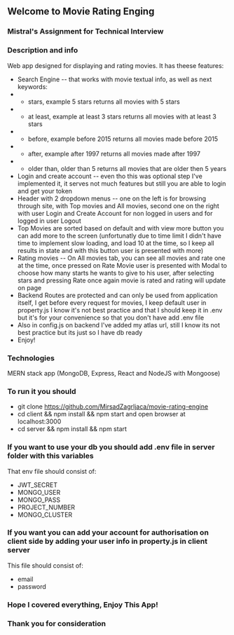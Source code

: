 ## Welcome to Movie Rating Enging

### Mistral's Assignment for Technical Interview

### Description and info

Web app designed for displaying and rating movies. It has theese features:

- Search Engine -- that works with movie textual info, as well as next keywords:
- - stars, example 5 stars returns all movies with 5 stars
- - at least, example at least 3 stars returns all movies with at least 3 stars
- - before, example before 2015 returns all movies made before 2015
- - after, example after 1997 returns all movies made after 1997
- - older than, older than 5 returns all movies that are older then 5 years
- Login and create account -- even tho this was optional step I've implemented it, it serves not much features but still you are able to login and get your token
- Header with 2 dropdown menus -- one on the left is for browsing through site, with Top movies and All movies, second one on the right with user Login and Create Account for non logged in users and for logged in user Logout
- Top Movies are sorted based on default and with view more button you can add more to the screen (unfortunatly due to time limit I didn't have time to implement slow loading, and load 10 at the time, so I keep all results in state and with this button user is presented with more)
- Rating movies -- On All movies tab, you can see all movies and rate one at the time, once pressed on Rate Movie user is presented with Modal to choose how many starts he wants to give to his user, after selecting stars and pressing Rate once again movie is rated and rating will update on page
- Backend Routes are protected and can only be used from application itself, I get before every request for movies, I keep default user in property.js I know it's not best practice and that I should keep it in .env but it's for your convenience so that you don't have add .env file
- Also in config.js on backend I've added my atlas url, still I know its not best practice but its just so I have db ready
- Enjoy!

### Technologies

MERN stack app (MongoDB, Express, React and NodeJS with Mongoose)

### To run it you should

- git clone https://github.com/MirsadZagrljaca/movie-rating-engine
- cd client && npm install && npm start and open browser at localhost:3000
- cd server && npm install && npm start

### If you want to use your db you should add .env file in server folder with this variables

That env file should consist of:

- JWT_SECRET
- MONGO_USER
- MONGO_PASS
- PROJECT_NUMBER
- MONGO_CLUSTER

### If you want you can add your account for authorisation on client side by adding your user info in property.js in client server

This file should consist of:

- email
- password

### Hope I covered everything, Enjoy This App!

### Thank you for consideration

